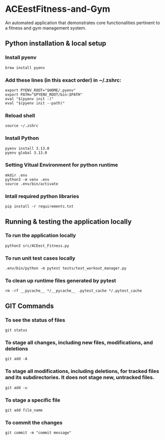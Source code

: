 # ACEestFitness-and-Gym
An automated application that demonstrates core functionalities pertinent to a fitness and gym management system.

## Python installation & local setup
### Install pyenv
```
brew install pyenv
```

### Add these lines (in this exact order) in ~/.zshrc:
```
export PYENV_ROOT="$HOME/.pyenv"
export PATH="$PYENV_ROOT/bin:$PATH"
eval "$(pyenv init -)"
eval "$(pyenv init --path)"
```

### Reload shell
```
source ~/.zshrc
```

### Install Python
```
pyenv install 3.13.0
pyenv global 3.13.0
```

### Setting Vitual Environment for python runtime
```
mkdir .env
python3 -m venv .env
source .env/bin/activate
```

### Intall required python libraries
```
pip install -r requirements.txt
```

## Running & testing the application locally
### To run the application locally
```
python3 src/ACEest_Fitness.py
```

### To run unit test cases locally
```
.env/bin/python -m pytest tests/test_workout_manager.py
```

### To clean up runtime files generated by pytest 
```
rm -rf __pycache__ */__pycache__ .pytest_cache */.pytest_cache
```

## GIT Commands
### To see the status of files
```
git status
```

### To stage all changes, including new files, modifications, and deletions
```
git add -A
```

### To stage all modifications, including deletions, for tracked files and its subdirectories. It does not stage new, untracked files.
```
git add -u
```

### To stage a specific file
```
git add file_name
```

### To commit the changes
```
git commit -m "commit message"
```
